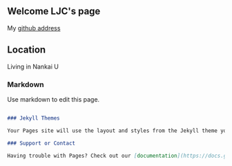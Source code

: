 ## Welcome LJC's page
My [github address](https://github.com/kenchan-liu/)

## Location
Living in Nankai U
### Markdown

Use markdown to edit this page.
```markdown

### Jekyll Themes

Your Pages site will use the layout and styles from the Jekyll theme you have selected in your [repository settings](https://github.com/kaleidoscope-tech/LiuJC.github.io/settings/pages). The name of this theme is saved in the Jekyll `_config.yml` configuration file.

### Support or Contact

Having trouble with Pages? Check out our [documentation](https://docs.github.com/categories/github-pages-basics/) or [contact support](https://support.github.com/contact) and we’ll help you sort it out.
